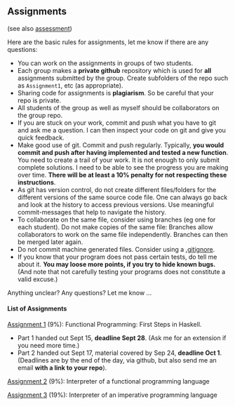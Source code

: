 ## Assignments

(see also [assessment](assessment.md))

Here are the basic rules for assignments, let me know if there are any questions:

- You can work on the assignments in groups of two students.
- Each group makes a **private github** repository which is used for **all** assignments submitted by the group. Create subfolders of the repo such as `Assignment1`, etc (as appropriate).
- Sharing code for assignments is **plagiarism**. So be careful that your repo is private.
- All students of the group as well as myself should be collaborators on the group repo.
- If you are stuck on your work, commit and push what you have to git and ask me a question. I can then inspect your code on git and give you quick feedback.
- Make good use of git. Commit and push regularly. Typically, **you would commit and push after having implemented and tested a new function**. You need to create a trail of your work. It is not enough to only submit complete solutions. I need to be able to see the progress you are making over time. **There will be at least a 10% penalty for not respecting these instructions**. 
- As git has version control, do not create different files/folders for the different versions of the same source code file. One can always go back and look at the history to access previous versions. Use meaningful commit-messages that help to navigate the history. 
- To collaborate on the same file, consider using branches (eg one for each student). Do not make copies of the same file: Branches allow collaborators to work on the same file independently. Branches can then be merged later again. 
- Do not commit machine generated files. Consider using a [.gitignore](https://git-scm.com/docs/gitignore).
- If you know that your program does not pass certain tests, do tell me about it. **You may loose more points, if you try to hide known bugs.** (And note that not carefully testing your programs does not constitute a valid excuse.)

Anything unclear? Any questions? Let me know ...

#### List of Assignments

[Assignment 1](assignment-1.md) (9%): Functional Programming: First Steps in Haskell. 
- Part 1 handed out Sept 15, **deadline Sept 28**. (Ask me for an extension if you need more time.)
- Part 2 handed out Sept 17, material covered by Sep 24, **deadline Oct 1**.
(Deadlines are by the end of the day, via github, but also send me an email **with a link to your repo**). 

[Assignment 2](assignment-2.md) (9%): Interpreter of a functional programming language

[Assignment 3](assignment-3.md) (19%): Interpreter of an imperative programming language


